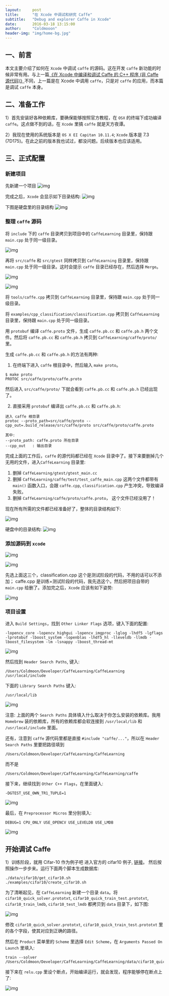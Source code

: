 ```yaml
---
layout:     post
title:      "在 Xcode 中调试和研究 Caffe"
subtitle:   "Debug and explorer Caffe in Xcode"
date:       2016-03-18 13:15:00
author:     "Coldmooon"
header-img: "img/home-bg.jpg"
---
```


## 一、前言
本文主要介绍了如何在 `Xcode` 中调试 `caffe` 的源码。这在开发 `caffe` 新功能的时候非常有用。与上一篇[《在 Xcode 中编译和调试 Caffe 的 C++ 程序 (非 Caffe 源代码)》](http://coldmooon.github.io/2015/08/14/compile_caffe_cpp/)不同，上一篇是在 Xcode 中调用 `caffe`，只是对 `caffe` 的应用，而本篇是调试 `caffe` 本身。

## 二、准备工作
1）首先安装好各种依赖库，要确保能够按照官方教程，在 `OSX` 的终端下成功编译 `caffe`。这点做不到的话，在 `Xcode` 里搞 `caffe` 就是天方夜谭。

2）我现在使用的系统版本是 `OS X EI Capitan 10.11.4`; `Xcode` 版本是 7.3 (7D175)。在此之前的版本我也试过，都没问题。后续版本也应该适用。

## 三、正式配置

### 新建项目

先新建一个项目
![img](/img/debug_and_learn_caffe_code/2.jpg)

完成之后，`Xcode` 会显示如下目录结构:
![img](/img/debug_and_learn_caffe_code/3.jpg)

下图是硬盘里的目录结构
![img](/img/debug_and_learn_caffe_code/4.jpg)

### 整理 `caffe` 源码

将 `include` 下的 `caffe` 目录拷贝到项目中的 `CaffeLearning` 目录里，保持跟 `main.cpp` 处于同一级目录。

![img](/img/debug_and_learn_caffe_code/5.jpg)

再将 `src/caffe` 和 `src/gtest` 同样拷贝到 `CaffeLearning` 目录里，保持跟 `main.cpp` 处于同一级目录。这时会提示 `caffe` 目录已经存在，然后选择 `Merge`。

![img](/img/debug_and_learn_caffe_code/6.jpg)

![img](/img/debug_and_learn_caffe_code/7.jpg)

将 `tools/caffe.cpp` 拷贝到 `CaffeLearning` 目录里，保持跟 `main.cpp` 处于同一级目录。

将 `examples/cpp_classification/classification.cpp` 拷贝到 `CaffeLearning` 目录里，保持跟 `main.cpp` 处于同一级目录。

用 `protobuf` 编译 `caffe.proto` 文件，生成 `caffe.pb.cc` 和 `caffe.pb.h` 两个文件。然后将
 `caffe.pb.cc` 和 `caffe.pb.h` 拷贝到 `CaffeLearning/caffe/proto/` 里。

生成 `caffe.pb.cc` 和 `caffe.pb.h` 的方法有两种:

1) 在终端下进入 `caffe` 根目录中，然后输入 `make proto`。

```
$ make proto
PROTOC src/caffe/proto/caffe.proto
```
然后进入 `src/caffe/proto/` 下就会看到 `caffe.pb.cc` 和 `caffe.pb.h` 已经出现了。

2) 直接采用 `protobuf` 编译出 `caffe.pb.cc` 和 `caffe.pb.h`:

```
进入 caffe 根目录
protoc --proto_path=src/caffe/proto --cpp_out=.build_release/src/caffe/proto src/caffe/proto/caffe.proto

其中:
--proto_path: caffe.proto 所在目录
--cpp_out   : 输出目录
```

完成上面的工作后，`caffe` 的源代码都已经在 `Xcode` 目录中了。接下来要删掉几个无用的文件，进入`CaffeLearning` 目录里:

1. 删掉 `CaffeLearning/gtest/gtest_main.cc`
2. 删掉 `CaffeLearning/caffe/test/test_caffe_main.cpp`
这两个文件都带有 `main()` 函数入口，会跟 `caffe.cpp`, `classification.cpp` 产生冲突，导致编译失败。
3. 删掉 `CaffeLearning/caffe/proto/caffe.proto`， 这个文件已经没用了！


现在所有所需的文件都已经准备好了，整体的目录结构如下:

![img](/img/debug_and_learn_caffe_code/8.jpg)

硬盘中的目录结构: 
![img](/img/debug_and_learn_caffe_code/9.jpg)


### 添加源码到 `xcode`

![img](/img/debug_and_learn_caffe_code/10.jpg)

![img](/img/debug_and_learn_caffe_code/11.jpg)

先选上面这三个，classification.cpp 这个是测试阶段的代码，不用的话可以不添加； caffe.cpp 是训练+测试阶段的代码，我先选这个。然后把项目自带的 `main.cpp` 给删了。添加完之后，`Xcode` 应该有如下姿势:

![img](/img/debug_and_learn_caffe_code/12.jpg)
 
### 项目设置

进入 `Build Settings`，找到 `Other Linker Flags` 选项，键入下面的配置:

```
-lopencv_core -lopencv_highgui -lopencv_imgproc -lglog -lhdf5 -lgflags -lprotobuf -lboost_system -lopenblas -lhdf5_hl -lleveldb -llmdb -lboost_filesystem -lm -lsnappy -lboost_thread-mt
```

![img](/img/debug_and_learn_caffe_code/13.jpg)

然后找到 `Header Search Paths`, 键入:

```
/Users/Coldmoon/Developer/CaffeLearning/CaffeLearning /usr/local/include
```
下面的 `Library Search Paths` 键入:

```
/usr/local/lib
```

![img](/img/debug_and_learn_caffe_code/14.jpg)

注意: 上面的两个 `Search Paths` 具体填入什么取决于你怎么安装的依赖库。我用 `Homebrew` 装的依赖库，所有的依赖库都会软连接到 `/usr/local/lib` 和 `/usr/local/include` 里面。

还有，注意到 `caffe` 源代码里都是直接 `#include "caffe/..."`，所以在 `Header Search Paths` 里要把路径填到

```
/Users/Coldmoon/Developer/CaffeLearning/CaffeLearning
```
而不是

```
/Users/Coldmoon/Developer/CaffeLearning/CaffeLearning/caffe
```

接下来，继续找到 `Other C++ Flags`，在里面键入:

```
-DGTEST_USE_OWN_TR1_TUPLE=1
```
![img](/img/debug_and_learn_caffe_code/15.jpg)

最后，在 `Preprocessor Micros` 里分别填入:

```
DEBUG=1 CPU_ONLY USE_OPENCV USE_LEVELDB USE_LMDB
```
![img](/img/debug_and_learn_caffe_code/16.jpg)

## 开始调试 Caffe

1）训练阶段，就用 Cifar-10 作为例子吧
进入官方的 cifar10 例子, [链接](http://caffe.berkeleyvision.org/gathered/examples/cifar10.html)。 然后按照操作一步步来。运行下面两个脚本生成数据库:

```
./data/cifar10/get_cifar10.sh
./examples/cifar10/create_cifar10.sh
```

为了清晰起见，在 `CaffeLearning` 新建一个目录 `data`。将 `cifar10_quick_solver.prototxt`, `cifar10_quick_train_test.prototxt`, `cifar10_train_lmdb`, `cifar10_test_lmdb` 都拷贝到 `data` 目录下，如下图:

![img](/img/debug_and_learn_caffe_code/17.jpg)

修改 `cifar10_quick_solver.prototxt`, `cifar10_quick_train_test.prototxt` 里的各个字段，使其对应到正确的路径。

然后在 `Product` 菜单里的 `Scheme` 里选择 `Edit Scheme`，在 `Arguments Passed On Launch` 里填入:

```
train --solver /Users/Coldmoon/Developer/CaffeLearning/CaffeLearning/data/cifar10_quick_solver.prototxt
```

接下来在 `relu.cpp` 里设个断点，开始编译运行，就会发现，程序能够停在断点上了:

![img](/img/debug_and_learn_caffe_code/18.jpg)


